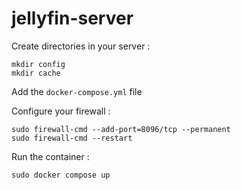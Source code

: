 # jellyfin-server

Create directories in your server :

```
mkdir config
mkdir cache
```

Add the `docker-compose.yml` file

Configure your firewall :

```
sudo firewall-cmd --add-port=8096/tcp --permanent
sudo firewall-cmd --restart
```

Run the container :

```
sudo docker compose up
```


